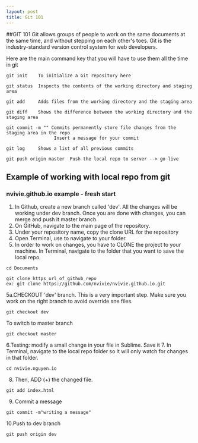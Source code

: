 ```yaml
---
layout: post
title: Git 101
---
```


##GIT 101
Git allows groups of people to work on the same documents at the same time, and without stepping on each other's toes. Git is the industry-standard version control system for web developers.

Here are the main command key that you will have to use them all the time in git
```
git init    To initialize a Git repository here
```

```
git status  Inspects the contents of the working directory and staging area
```

```
git add     Adds files from the working directory and the staging area 
```

```
git diff    Shows the difference between the working directory and the staging area
```

```
git commit -m "" Commits permanently store file changes from the staging area in the repo
                  Insert a message for your commit
```

```
git log     Shows a list of all previous commits
```

```
git push origin master  Push the local repo to server --> go live 
```


## Example of working with local repo from git
### nvivie.github.io example - fresh start

1. In Github, create a new branch called 'dev'. All the changes will be working under dev branch. Once you are done with changes, you can merge and push it master branch.
2. On GitHub, navigate to the main page of the repository.
3. Under your repository name, copy the clone URL for the repository
4. Open Terminal, use <cd> to navigate to your folder.
5. In order to work on changes, you have to CLONE the project to your machine. In Terminal, navigate to the folder that you want to save the local repo.
```
cd Documents 

git clone https_url_of_github_repo
ex: git clone https://github.com/nvivie/nvivie.github.io.git
```
5a.CHECKOUT 'dev' branch. This is a very important step. Make sure you work on the right branch to avoid override sne files.
```
git checkout dev
```
To switch to master branch
```
git checkout master
```

6.Testing: modify a small change in your file in Sublime. Save it
7. In Terminal, navigate to the local repo folder so it will only watch for changes in that folder.
```
cd nvivie.nguyen.io
```
8. Then, ADD (+) the changed file.
```
git add index.html
```
9. Commit a message
```
git commit -m"writing a message"
```
10.Push to dev branch
```
git push origin dev
```
